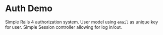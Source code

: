 Auth Demo
=========

Simple Rails 4 authorization system. User model using `email` as unique key for user. Simple Session controller allowing for log in/out.
